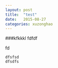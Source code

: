 ```yaml
---
layout: post
title:  "test"
date:   2015-08-27
categories: xuzonghao
---
```


###kfkkkl
fdfdf

fd

```
dfsfsd
dfsdfs
```
